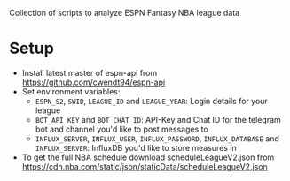 Collection of scripts to analyze ESPN Fantasy NBA league data

# Setup
* Install latest master of espn-api from https://github.com/cwendt94/espn-api
* Set environment variables:
  * `ESPN_S2`, `SWID`, `LEAGUE_ID` and `LEAGUE_YEAR`: Login details for your league
  * `BOT_API_KEY` and `BOT_CHAT_ID`: API-Key and Chat ID for the telegram bot and channel you'd like to post messages to
  * `INFLUX_SERVER`, `INFLUX_USER`, `INFLUX_PASSWORD`, `INFLUX_DATABASE` and `INFLUX_SERVER`: InfluxDB you'd like to store measures in
* To get the full NBA schedule download scheduleLeagueV2.json from https://cdn.nba.com/static/json/staticData/scheduleLeagueV2.json

